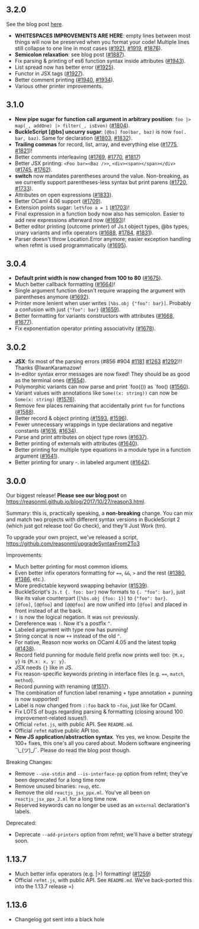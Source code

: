 ## 3.2.0

See the blog post [here](https://reasonml.github.io/blog/2018/03/06/reason-3.2.0.html).

- **WHITESPACES IMPROVEMENTS ARE HERE**: empty lines between most things will now be preserved when you format your code! Multiple lines still collapse to one line in most cases ([#1921](https://github.com/facebook/reason/pull/1921), [#1919](https://github.com/facebook/reason/pull/1919), [#1876](https://github.com/facebook/reason/pull/1876)).
- **Semicolon relaxation**: see blog post ([#1887](https://github.com/facebook/reason/pull/1887)).
- Fix parsing & printing of es6 function syntax inside attributes ([#1943](https://github.com/facebook/reason/pull/1943)).
- List spread now has better error ([#1925](https://github.com/facebook/reason/pull/1925)).
- Functor in JSX tags ([#1927](https://github.com/facebook/reason/pull/1927)).
- Better comment printing ([#1940](https://github.com/facebook/reason/pull/1940), [#1934](https://github.com/facebook/reason/pull/1934)).
- Various other printer improvements.

## 3.1.0

- **New pipe sugar for function call argument in arbitrary position**: `foo |> map(_, addOne) |> filter(_, isEven)` ([#1804](https://github.com/facebook/reason/pull/1804)).
- **BuckleScript [@bs] uncurry sugar**: `[@bs] foo(bar, baz)` is now `foo(. bar, baz)`. Same for declaration ([#1803](https://github.com/facebook/reason/pull/1803), [#1832](https://github.com/facebook/reason/pull/1832)).
- **Trailing commas** for record, list, array, and everything else ([#1775](https://github.com/facebook/reason/pull/1775), [#1821](https://github.com/facebook/reason/pull/1821))!
- Better comments interleaving ([#1769](https://github.com/facebook/reason/pull/1769), [#1770](https://github.com/facebook/reason/pull/1770), [#1817](https://github.com/facebook/reason/pull/1817))
- Better JSX printing: `<Foo bar=<Baz />>`, `<div><span></span></div>` ([#1745](https://github.com/facebook/reason/pull/1745), [#1762](https://github.com/facebook/reason/pull/1762)).
- **switch** now mandates parentheses around the value. Non-breaking, as we currently support parentheses-less syntax but print parens ([#1720](https://github.com/facebook/reason/pull/1720), [#1733](https://github.com/facebook/reason/pull/1733)).
- Attributes on open expressions ([#1833](https://github.com/facebook/reason/pull/1833)).
- Better OCaml 4.06 support ([#1709](https://github.com/facebook/reason/pull/1709)).
- Extension points sugar: `let%foo a = 1` ([#1703](https://github.com/facebook/reason/pull/1703))!
- Final expression in a function body now also has semicolon. Easier to add new expressions afterward now ([#1693](https://github.com/facebook/reason/pull/1693))!
- Better editor printing (outcome printer) of Js.t object types, @bs types, unary variants and infix operators ([#1688](https://github.com/facebook/reason/pull/1688), [#1784](https://github.com/facebook/reason/pull/1784), [#1831](https://github.com/facebook/reason/pull/1831)).
- Parser doesn't throw Location.Error anymore; easier exception handling when refmt is used programmatically ([#1695](https://github.com/facebook/reason/pull/1695)).

## 3.0.4

- **Default print width is now changed from 100 to 80** ([#1675](https://github.com/facebook/reason/pull/1675)).
- Much better callback formatting ([#1664](https://github.com/facebook/reason/pull/1664))!
- Single argument function doesn't require wrapping the argument with parentheses anymore ([#1692](https://github.com/facebook/reason/pull/1692)).
- Printer more lenient when user writes `[%bs.obj {"foo": bar}]`. Probably a confusion with just `{"foo": bar}` ([#1659](https://github.com/facebook/reason/pull/1659)).
- Better formatting for variants constructors with attributes ([#1668](https://github.com/facebook/reason/pull/1668), [#1677](https://github.com/facebook/reason/pull/1677)).
- Fix exponentiation operator printing associativity ([#1678](https://github.com/facebook/reason/pull/1678)).

## 3.0.2

- **JSX**: fix most of the parsing errors (#856 #904 [#1181](https://github.com/facebook/reason/pull/1181) [#1263](https://github.com/facebook/reason/pull/1263) [#1292](https://github.com/facebook/reason/pull/1292))!! Thanks @IwanKaramazow!
- In-editor syntax error messages are now fixed! They should be as good as the terminal ones ([#1654](https://github.com/facebook/reason/pull/1654)).
- Polymorphic variants can now parse and print \`foo(()) as \`foo() ([#1560](https://github.com/facebook/reason/pull/1560)).
- Variant values with annotations like `Some((x: string))` can now be `Some(x: string)` ([#1576](https://github.com/facebook/reason/pull/1576)).
- Remove few places remaining that accidentally print `fun` for functions ([#1588](https://github.com/facebook/reason/pull/1588)).
- Better record & object printing ([#1593](https://github.com/facebook/reason/pull/1593), [#1596](https://github.com/facebook/reason/pull/1596)).
- Fewer unnecessary wrappings in type declarations and negative constants ([#1616](https://github.com/facebook/reason/pull/1616), [#1634](https://github.com/facebook/reason/pull/1634)).
- Parse and print attributes on object type rows ([#1637](https://github.com/facebook/reason/pull/1637)).
- Better printing of externals with attributes ([#1640](https://github.com/facebook/reason/pull/1640)).
- Better printing for multiple type equations in a module type in a function argument ([#1641](https://github.com/facebook/reason/pull/1641)).
- Better printing for unary -. in labeled argument ([#1642](https://github.com/facebook/reason/pull/1642)).

## 3.0.0

Our biggest release! **Please see our blog post** on https://reasonml.github.io/blog/2017/10/27/reason3.html.

Summary: this is, practically speaking, a **non-breaking** change. You can mix and match two projects with different syntax versions in BuckleScript 2 (which just got release too! Go check), and they'll Just Work (tm).

To upgrade your own project, we've released a script, https://github.com/reasonml/upgradeSyntaxFrom2To3

Improvements:

- Much better printing for most common idioms.
- Even better infix operators formatting for `==`, `&&`, `>` and the rest ([#1380](https://github.com/facebook/reason/pull/1380), [#1386](https://github.com/facebook/reason/pull/1386), etc.).
- More predictable keyword swapping behavior ([#1539](https://github.com/facebook/reason/pull/1539)).
- BuckleScript's `Js.t {. foo: bar}` now formats to `{. "foo": bar}`, just like its value counterpart (`[%bs.obj {foo: 1}]` to `{"foo": bar}`.
- `[@foo]`, `[@@foo]` and `[@@@foo]` are now unified into `[@foo]` and placed in front instead of at the back.
- `!` is now the logical negation. It was `not` previously.
- Dereference was `!`. Now it's a postfix `^`.
- Labeled argument with type now has punning!
- String concat is now `++` instead of the old `^`.
- For native, Reason now works on OCaml 4.05 and the latest topkg ([#1438](https://github.com/facebook/reason/pull/1438)).
- Record field punning for module field prefix now prints well too: `{M.x, y}` is `{M.x: x, y: y}`.
- JSX needs `{}` like in JS.
- Fix reason-specific keywords printing in interface files (e.g. `==`, `match`, `method`).
- Record punning with renaming ([#1517](https://github.com/facebook/reason/pull/1517)).
- The combination of function label renaming + type annotation + punning is now supported!
- Label is now changed from `::foo` back to `~foo`, just like for OCaml.
- Fix LOTS of bugs regarding parsing & formatting (closing around 100 improvement-related issues!).
- Official `refmt.js`, with public API. See `README.md`.
- Official `refmt` native public API too.
- **New JS application/abstraction syntax**. Yes yes, we know. Despite the 100+ fixes, this one's all you cared about. Modern software engineering ¯\\\_(ツ)\_/¯. Please do read the blog post though.

Breaking Changes:

- Remove `--use-stdin` and `--is-interface-pp` option from refmt; they've been deprecated for a long time now
- Remove unused binaries: `reup`, etc.
- Remove the old `reactjs_jsx_ppx.ml`. You've all been on `reactjs_jsx_ppx_2.ml` for a long time now.
- Reserved keywords can no longer be used as an `external` declaration's labels.

Deprecated:

- Deprecate `--add-printers` option from refmt; we'll have a better strategy soon.

## 1.13.7

- Much better infix operators (e.g. |>) formatting! ([#1259](https://github.com/facebook/reason/pull/1259))
- Official `refmt.js`, with public API. See `README.md`. We've back-ported this into the 1.13.7 release =)

## 1.13.6

- Changelog got sent into a black hole

